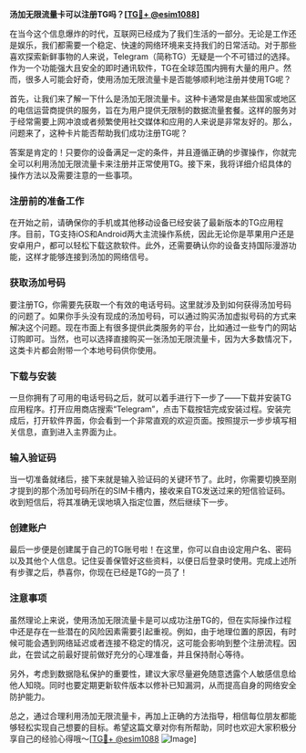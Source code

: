 **汤加无限流量卡可以注册TG吗？[[TG💪+ @esim1088](https://t.me/s/esim1088)]**

在当今这个信息爆炸的时代，互联网已经成为了我们生活的一部分。无论是工作还是娱乐，我们都需要一个稳定、快速的网络环境来支持我们的日常活动。对于那些喜欢探索新鲜事物的人来说，Telegram（简称TG）无疑是一个不可错过的选择。作为一个功能强大且安全的即时通讯软件，TG在全球范围内拥有大量的用户。然而，很多人可能会好奇，使用汤加无限流量卡是否能够顺利地注册并使用TG呢？

首先，让我们来了解一下什么是汤加无限流量卡。这种卡通常是由某些国家或地区的电信运营商提供的服务，旨在为用户提供无限制的数据流量套餐。这样的服务对于经常需要上网冲浪或者频繁使用社交媒体和应用的人来说是非常友好的。那么，问题来了，这种卡片能否帮助我们成功注册TG呢？

答案是肯定的！只要你的设备满足一定的条件，并且遵循正确的步骤操作，你就完全可以利用汤加无限流量卡来注册并正常使用TG。接下来，我将详细介绍具体的操作方法以及需要注意的一些事项。

### 注册前的准备工作

在开始之前，请确保你的手机或其他移动设备已经安装了最新版本的TG应用程序。目前，TG支持iOS和Android两大主流操作系统，因此无论你是苹果用户还是安卓用户，都可以轻松下载这款软件。此外，还需要确认你的设备支持国际漫游功能，这样才能够连接到汤加的网络信号。

### 获取汤加号码

要注册TG，你需要先获取一个有效的电话号码。这里就涉及到如何获得汤加号码的问题了。如果你手头没有现成的汤加号码，可以通过购买汤加虚拟号码的方式来解决这个问题。现在市面上有很多提供此类服务的平台，比如通过一些专门的网站订购即可。当然，也可以选择直接购买一张汤加无限流量卡，因为大多数情况下，这类卡片都会附带一个本地号码供你使用。

### 下载与安装

一旦你拥有了可用的电话号码之后，就可以着手进行下一步了——下载并安装TG应用程序。打开应用商店搜索“Telegram”，点击下载按钮完成安装过程。安装完成后，打开软件界面，你会看到一个非常直观的欢迎页面。按照提示一步步填写相关信息，直到进入主界面为止。

### 输入验证码

当一切准备就绪后，接下来就是输入验证码的关键环节了。此时，你需要切换至刚才提到的那个汤加号码所在的SIM卡槽内，接收来自TG发送过来的短信验证码。收到短信后，将其准确无误地填入指定位置，然后继续下一步。

### 创建账户

最后一步便是创建属于自己的TG账号啦！在这里，你可以自由设定用户名、密码以及其他个人信息。记住妥善保管好这些资料，以便日后登录时使用。完成上述所有步骤之后，恭喜你，你现在已经是TG的一员了！

### 注意事项

虽然理论上来说，使用汤加无限流量卡是可以成功注册TG的，但在实际操作过程中还是存在一些潜在的风险因素需要引起重视。例如，由于地理位置的原因，有时候可能会遇到网络延迟或者连接不稳定的情况，这可能会影响到整个注册流程。因此，在尝试之前最好提前做好充分的心理准备，并且保持耐心等待。

另外，考虑到数据隐私保护的重要性，建议大家尽量避免随意透露个人敏感信息给他人知晓。同时也要定期更新软件版本以修补已知漏洞，从而提高自身的网络安全防护能力。

总之，通过合理利用汤加无限流量卡，再加上正确的方法指导，相信每位朋友都能够轻松实现自己想要的目标。希望这篇文章对你有所帮助，同时也欢迎大家积极分享自己的经验心得哦～[[TG💪+ @esim1088](https://t.me/s/esim1088) ![Image](https://i.postimg.cc/4NQfJmqS/Snipaste-2025-05-13-00-14-12.png)]